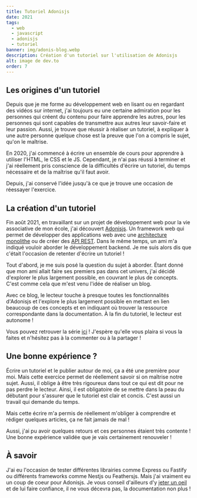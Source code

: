 ```yaml
---
title: Tutoriel Adonisjs
date: 2021
tags:
  - web
  - javascript
  - adonisjs
  - tutoriel
banner: img/adonis-blog.webp
description: Création d'un tutoriel sur l'utilisation de Adonisjs
alt: image de dev.to
order: 7
---
```


## Les origines d'un tutoriel

Depuis que je me forme au développement web en lisant ou en regardant des vidéos sur internet, j'ai toujours eu une certaine admiration pour les personnes qui créent du contenu pour faire apprendre les autres, pour les personnes qui sont capables de transmettre aux autres leur savoir-faire et leur passion. Aussi, je trouve que réussir à réaliser un tutoriel, à expliquer à une autre personne quelque chose est la preuve que l'on a compris le sujet, qu'on le maîtrise.

En 2020, j'ai commencé à écrire un ensemble de cours pour apprendre à utiliser l'HTML, le CSS et le JS. Cependant, je n'ai pas réussi à terminer et j'ai réellement pris conscience de la difficultés d'écrire un tutoriel, du temps nécessaire et de la maîtrise qu'il faut avoir.

Depuis, j'ai conservé l'idée jusqu'à ce que je trouve une occasion de réessayer l'exercice.

## La création d'un tutoriel

Fin août 2021, en travaillant sur un projet de développement web pour la vie associative de mon école, j'ai découvert [Adonisjs](http://adonisjs.com). Un framework web qui permet de développer des applications web avec une [architecture monolithe](https://fr.wikipedia.org/wiki/Application_monolithe) ou de créer des [API REST](https://fr.wikipedia.org/wiki/Representational_state_transfer). Dans le même temps, un ami m'a indiqué vouloir aborder le développement backend. Je me suis alors dis que c'était l'occasion de retenter d'écrire un tutoriel !

Tout d'abord, je me suis posé la question du sujet à aborder. Étant donné que mon ami allait faire ses premiers pas dans cet univers, j'ai décidé d'explorer le plus largement possible, en couvrant le plus de concepts. C'est comme cela que m'est venu l'idée de réaliser un blog.

Avec ce blog, le lecteur touche à presque toutes les fonctionnalités d'Adonisjs et l'explore le plus largement possible en mettant en lien beaucoup de ces concepts et en indiquant où trouver la ressource correspondante dans la documentation. À la fin du tutoriel, le lecteur est autonome !

Vous pouvez retrouver la série [ici](https://dev.to/barbapapazes/objectifs-et-mise-en-route-creer-un-blog-avec-adonis-20lg) ! J'espère qu'elle vous plaira si vous la faites et n'hésitez pas à la commenter ou à la partager !

## Une bonne expérience ?

Écrire un tutoriel et le publier autour de moi, ça a été une première pour moi. Mais cette exercice permet de réellement savoir si on maîtrise notre sujet. Aussi, il oblige à être très rigoureux dans tout ce qui est dit pour ne pas perdre le lecteur. Ainsi, il est obligatoire de se mettre dans la peau du débutant pour s'assurer que le tutoriel est clair et concis. C'est aussi un travail qui demande du temps.

Mais cette écrire m'a permis de réellement m'obliger à comprendre et rédiger quelques articles, ça ne fait jamais de mal !

Aussi, j'ai pu avoir quelques retours et ces personnes étaient très contente ! Une bonne expérience validée que je vais certainement renouveler !

## À savoir

J'ai eu l'occasion de tester différentes librairies comme Express ou Fastify ou différents frameworks comme Nestjs ou Feathersjs. Mais j'ai vraiment eu un coup de coeur pour Adonisjs. Je vous conseil d'ailleurs d'y [jeter un oeil](https://adonisjs.com/adonisjs-at-a-glance) et de lui faire confiance, il ne vous décevra pas, la documentation non plus !
